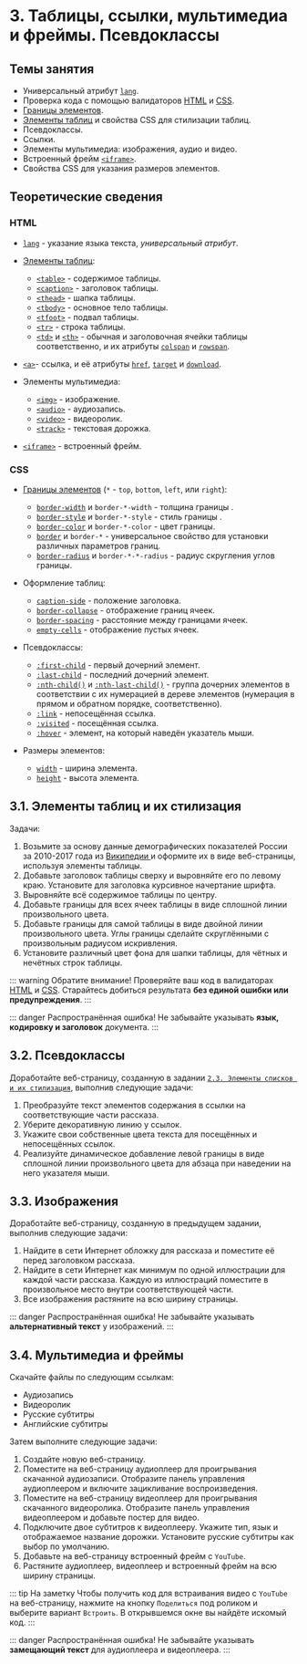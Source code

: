 # 3. Таблицы, ссылки, мультимедиа и фреймы. Псевдоклассы

## Темы занятия

- Универсальный атрибут [`lang`](https://webref.ru/html/attr/lang).
- Проверка кода с помощью валидаторов [HTML](https://validator.w3.org)
и [CSS](http://jigsaw.w3.org/css-validator).
- [Границы элементов](https://metanit.com/web/html5/6.12.php).
- [Элементы таблиц](https://metanit.com/web/html5/2.8.php) и свойства CSS 
для стилизации таблиц.
- Псевдоклассы.
- Ссылки.
- Элементы мультимедиа: изображения, аудио и видео.
- Встроенный фрейм [`<iframe>`](https://webref.ru/html/iframe).
- Свойства CSS для указания размеров элементов.

## Теоретические сведения

### HTML

- [`lang`](https://webref.ru/html/attr/lang) - указание языка текста,
_универсальный атрибут_.

- [Элементы таблиц](https://metanit.com/web/html5/2.8.php):

  - [`<table>`](https://webref.ru/html/table) - содержимое таблицы.
  - [`<caption>`](https://webref.ru/html/caption) - заголовок таблицы.
  - [`<thead>`](https://webref.ru/html/thead) - шапка таблицы.
  - [`<tbody>`](https://webref.ru/html/tbody) - основное тело таблицы.
  - [`<tfoot>`](https://webref.ru/html/tfoot) - подвал таблицы.
  - [`<tr>`](https://webref.ru/html/tr) - строка таблицы.
  - [`<td>`](https://webref.ru/html/td) и [`<th>`](https://webref.ru/html/th) -
  обычная и заголовочная ячейки таблицы соответственно, и их атрибуты
  [`colspan`](https://webref.ru/html/td/colspan) и
  [`rowspan`](https://webref.ru/html/td/rowspan).

- [`<a>`](https://webref.ru/html/a)- ссылка, и её атрибуты
[`href`](https://webref.ru/html/a/href),
[`target`](https://webref.ru/html/a/target) и
[`download`](https://webref.ru/html/a/download).

- Элементы мультимедиа:

  - [`<img>`](https://webref.ru/html/img) - изображение.
  - [`<audio>`](https://webref.ru/html/audio) - аудиозапись.
  - [`<video>`](https://webref.ru/html/video) - видеоролик.
  - [`<track>`](https://webref.ru/html/track) - текстовая дорожка.

- [`<iframe>`](https://webref.ru/html/iframe) - встроенный фрейм.

### CSS

- [Границы элементов](https://metanit.com/web/html5/6.12.php)
(`*` - `top`, `bottom`, `left`, или `right`):

  - [`border-width`](https://webref.ru/css/border-width) и `border-*-width` -
  толщина границы .
  - [`border-style`](https://webref.ru/css/border-style) и `border-*-style` -
  стиль границы .
  - [`border-color`](https://webref.ru/css/border-color) и `border-*-color` -
  цвет границы.
  - [`border`](https://webref.ru/css/border) и `border-*` -
  универсальное свойство для установки различных параметров границ.
  - [`border-radius`](https://webref.ru/css/border-radius) и
  `border-*-*-radius` - радиус скругления углов границы.

- Оформление таблиц:

  - [`caption-side`](https://webref.ru/css/caption-side) - положение заголовка.
  - [`border-collapse`](https://webref.ru/css/border-collapse) -
  отображение границ ячеек.
  - [`border-spacing`](https://webref.ru/css/border-spacing) -
  расстояние между границами ячеек.
  - [`empty-cells`](https://webref.ru/css/empty-cells) -
  отображение пустых ячеек.

- Псевдоклассы:

  - [`:first-child`](https://webref.ru/css/first-child) -
  первый дочерний элемент.
  - [`:last-child`](https://webref.ru/css/last-child) -
  последний дочерний элемент.
  - [`:nth-child()`](https://webref.ru/css/nth-child) и
  [`:nth-last-child()`](https://webref.ru/css/nth-last-child) -
  группа дочерних элементов в соответствии с их нумерацией в дереве элементов
  (нумерация в прямом и обратном порядке, соответственно).
  - [`:link`](https://webref.ru/css/link) - непосещённая ссылка.
  - [`:visited`](https://webref.ru/css/visited) - посещённая ссылка.
  - [`:hover`](https://webref.ru/css/hover) - элемент, на который наведён 
  указатель мыши.

- Размеры элементов:

  - [`width`](https://webref.ru/css/width) - ширина элемента.
  - [`height`](https://webref.ru/css/height) - высота элемента.

## 3.1. Элементы таблиц и их стилизация

Задачи:

1. Возьмите за основу данные демографических показателей России за 2010-2017
года из [Википедии
](https://ru.wikipedia.org/wiki/Население_России#Российская_Федерация) и 
оформите их в виде веб-страницы, используя элементы таблицы.
2. Добавьте заголовок таблицы сверху и выровняйте его по левому краю. 
Установите для заголовка курсивное начертание шрифта.
3. Выровняйте всё содержимое таблицы по центру.
4. Добавьте границы для всех ячеек таблицы в виде сплошной линии 
произвольного цвета.
5. Добавьте границы для самой таблицы в виде двойной линии произвольного 
цвета. Углы границы сделайте скруглёнными с произвольным радиусом искривления.
6. Установите различный цвет фона для шапки таблицы, для чётных и нечётных 
строк таблицы.

::: warning Обратите внимание!
Проверяйте ваш код в валидаторах [HTML](https://validator.w3.org)
и [CSS](http://jigsaw.w3.org/css-validator). Старайтесь добиться результата
**без единой ошибки или предупреждения**.
:::

::: danger Распространённая ошибка!
Не забывайте указывать **язык, кодировку и заголовок** документа.
:::

## 3.2. Псевдоклассы

Доработайте веб-страницу, созданную в задании [`2.3. Элементы списков и их
стилизация`](/practice/02/#_2-3-эnементы-списков-и-их-стиnизация), выполнив 
следующие задачи:

1. Преобразуйте текст элементов содержания в ссылки на соответствующие части
рассказа.
2. Уберите декоративную линию у ссылок.
3. Укажите свои собственные цвета текста для посещённых и непосещённых ссылок.
4. Реализуйте динамическое добавление левой границы в виде сплошной линии 
произвольного цвета для абзаца при наведении на него указателя мыши.

## 3.3. Изображения

Доработайте веб-страницу, созданную в предыдущем задании, выполнив следующие
задачи:

1. Найдите в сети Интернет обложку для рассказа и поместите её перед 
заголовком рассказа.
2. Найдите в сети Интернет как минимум по одной иллюстрации для каждой части
рассказа. Каждую из иллюстраций поместите в произвольное место внутри 
соответствующей части.
3. Все изображения растяните на всю ширину страницы.

::: danger Распространённая ошибка!
Не забывайте указывать **альтернативный текст** у изображений.
:::

## 3.4. Мультимедиа и фреймы

Скачайте файлы по следующим ссылкам:

- <a :href="$withBase('/assets/practice/03/audio.mp3')" download>Аудиозапись</a>
- <a :href="$withBase('/assets/practice/03/video.mp4')" download>Видеоролик</a>
- <a :href="$withBase('/assets/practice/03/subtitles.ru.vtt')" download>Русские субтитры</a>
- <a :href="$withBase('/assets/practice/03/subtitles.en.vtt')" download>Английские субтитры</a>

Затем выполните следующие задачи:

1. Создайте новую веб-страницу.
2. Поместите на веб-страницу аудиоплеер для проигрывания скачанной 
аудиозаписи. Отобразите панель управления аудиоплеером и включите 
зацикливание воспроизведения.
3. Поместите на веб-страницу видеоплеер для проигрывания скачанного 
видеоролика. Отобразите панель управления видеоплеером и добавьте постер для
видео.
4. Подключите двое субтитров к видеоплееру. Укажите тип, язык и отображаемое
название дорожки. Установите русские субтитры как выбор по умолчанию.
5. Добавьте на веб-страницу встроенный фрейм с `YouTube`.
6. Растяните аудиоплеер, видеоплеер и встроенный фрейм на всю ширину страницы.

::: tip На заметку
Чтобы получить код для встраивания видео с `YouTube` на веб-страницу, 
нажмите на кнопку `Поделиться` под роликом и выберите вариант `Встроить`. В 
открывшемся окне вы найдёте искомый код.
:::

::: danger Распространённая ошибка!
Не забывайте указывать **замещающий текст** для аудиоплеера и видеоплеера.
:::

<disqus-comments
  page-uuid="305d6477-13cf-48d3-8940-c3587c40bd19"
  page-title="3. Таблицы, ссылки, мультимедиа и фреймы.
    Псевдоклассы | Практические занятия"/>